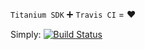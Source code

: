 `Titanium SDK` :heavy_plus_sign: `Travis CI` = :heart:

Simply: [![Build Status][build-badge]][build-page]

[build-page]: https://travis-ci.org/yuchi/ti-travis-experiments
[build-badge]: http://img.shields.io/travis/yuchi/ti-travis-experiments.svg?style=flat-square
